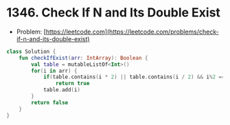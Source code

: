 # 1346. Check If N and Its Double Exist

- Problem: [https://leetcode.com](https://leetcode.com/problems/check-if-n-and-its-double-exist)

```kotlin
class Solution {
    fun checkIfExist(arr: IntArray): Boolean {
        val table = mutableListOf<Int>()
        for(i in arr) {
            if(table.contains(i * 2) || table.contains(i / 2) && i%2 == 0)
                return true
            table.add(i)
        }
        return false
    }
}
```